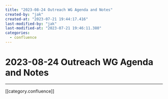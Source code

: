 ```yaml
---
title: "2023-08-24 Outreach WG Agenda and Notes"
created-by: "jak"
created-at: "2023-07-21 19:44:17.416"
last-modified-by: "jak"
last-modified-at: "2023-07-21 19:46:11.380"
categories:
  - confluence
---
```


# 2023-08-24 Outreach WG Agenda and Notes


---

[[category.confluence]]
